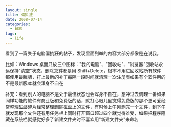 ```yaml
---
layout: single
title: 偏执狂
date: 2008-07-14
categories:
  - 日志
tags:
  - life
---
```


看到了一篇关于电脑偏执狂的帖子，发现里面列举的内容大部分都像是在说我。

比如：Windows 桌面只放三个图标：\"我的电脑\"、\"回收站\"、\"浏览器\"回收站永远保持\"清空\"状态，删除文件都是用 Shift+Delete，根本不用进回收站所有软件都使用最新版，打上最新的补丁每隔一段时间就清理一次注册表如果有个软件用的不是最新版本就会浑身不自在

补充：看到别人的电脑不是处于最佳状态也会浑身不自在，想冲过去调理一番如果同样功能的软件有商业版和免费版的话，就打心眼儿里觉得免费版的那个更可爱经常整理磁盘碎片经常整理删除磁盘上的文件，有时候上午刚删完一个文件，到下午就发现那个文件还有用任务栏上同时打开窗口超过四个就觉得难受，如果把程序隐藏在系统栏就感觉好多了新建文件夹时不喜欢用\"新建文件夹\"来命名
